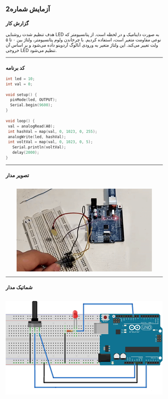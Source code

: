 ## آزمایش شماره2 

### گزارش کار

هدف تنظیم شدت روشنایی LED به صورت داینامیک و در لحظه است. از پتانسیومتر که نوعی مقاومت متغیر است، استفاده کردیم. با چرخاندن ولوم پتانسیومتر، ولتاژ بین ۰ تا ۵ ولت تغییر می‌کند. این ولتاژ متغیر به ورودی آنالوگ آردوینو داده می‌شود و بر اساس آن خروجی LED تنظیم می‌شود.

---

### کد برنامه

```cpp
int led = 10;
int val = 0;    

void setup() {
  pinMode(led, OUTPUT);
  Serial.begin(9600);
}

void loop() {
 val = analogRead(A0);   
 int hashVal = map(val, 0, 1023, 0, 255);  
 analogWrite(led, hashVal);
 int voltVal = map(val, 0, 1023, 0, 5); 
   Serial.println(voltVal);
   delay(2000);
}
```

---

### تصویر مدار 

<br>

<div align="center">
<img src="/pic/microprocessor_8.jpg">
</div>

---

### شماتیک مدار 

<br>

<div align="center">
<img src="/pic/schematic_7.jpg" width="600px" height="300px">
</div>
